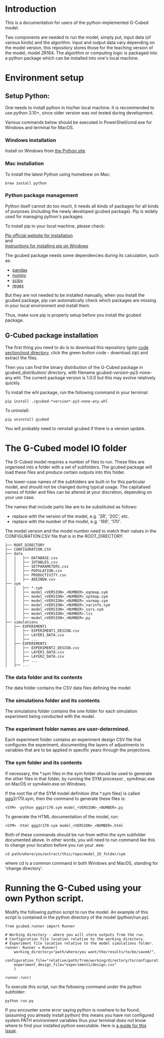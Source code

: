 ﻿# Introduction
This is a documentation for users of the python-implemented G-Cubed model.  

Two components are needed to run the model, simply put, input data (of various kinds) and the algorithm. Input and output data vary depending on the model version, this repository stores those for the teaching version of the model, model 2R164. The algorithm or computing logic is packaged into a python package which can be installed into one's local machine.
# Environment setup 
## Setup Python:
One needs to install python in his/her local machine. It is recommended to use python 3.10+, since older version was not tested during development.

Various commands below should be executed in PowerShell/cmd.exe for Windows and terminal for MacOS.

### Windows installation

Install on Windows from [the Python site](https://www.python.org/downloads/windows/).

### Mac installation

To install the latest Python using homebrew on Mac:

```
brew install python
```

### Python package management 
Python itself cannot do too much, it needs all kinds of packages for all kinds of purposes (including the newly developed gcubed package). Pip is widely used for managing python's packages.  

To install pip in your local machine, please check:

[Pip official website for installation](https://packaging.python.org/en/latest/tutorials/installing-packages/)  
and  
[Instructions for installing pip on Windows](https://www.geeksforgeeks.org/how-to-install-pip-on-windows/)  

The gcubed package needs some dependencies during its calculation, such as:  

* [pandas](https://pandas.pydata.org/)
* [numpy](https://numpy.org/)
* [scipy](https://scipy.org/)
* [regex](https://pypi.org/project/regex/)

But they are not needed to be installed manually, when you install the gcubed package, pip can automatically check which packages are missing in your local environment and install them.  

Thus, make sure pip is properly setup before you install the gcubed package.

## G-Cubed package installation
The first thing you need to do is to download this repository (goto [code section/root directory](https://github.com/lucid-wei/g-cubed_teaching_model), click the green button code - download zip) and extract the files.  

Then you can find the binary distribution of the G-Cubed package in gcubed_distribution/ directory, with filename gcubed-*version*-py3-none-any.whl.
The current package version is 1.0.0 but this may evolve relatively quickly. 

To install the whl package, run the following command in your terminal:

```
pip install ./gcubed-*version*-py3-none-any.whl
```

To uninstall:

```
pip uninstall gcubed
```
You will probably need to reinstall gcubed if there is a version update.

# The G-Cubed model IO folder

The G-Cubed model requires a number of files to run. These files are organised into a folder with a set of subfolders. The gcubed package will load these files and produce certain outputs into this folder.  

The lower-case names of the subfolders are built-in for this particular model, and should not be changed during typical usage. The capitalised names of folder and files can be altered at your discretion, depending on your use case. 

The names that include parts like <PART> are to be substituted as follows:
* <VERSION> replace with the version of the model, e.g. '2R', '20C', etc.
* <NUMBER> replace with the number of the model, e.g. '169', '170'.

The model version and the model number need to match their values in the CONFIGURATION.CSV file that is in the ROOT_DIRECTORY.

```
├── ROOT_DIRECTORY
├── CONFIGURATION.CSV
├── data
│   │   ├── DATABASE.csv
│   │   ├── IOTABLES.csv
│   │   ├── SETPARAMETERS.csv
│   │   ├── POPULATION.csv
│   │   ├── PRODUCTIVITY.csv
│   │   ├── AEEINEW.csv
├── sym
│   │   ├── *.sym
│   │   ├── model_<VERSION>_<NUMBER>_eqnmap.sym
│   │   ├── model_<VERSION>_<NUMBER>_optmap.sym
│   │   ├── model_<VERSION>_<NUMBER>_varmap.sym
│   │   ├── model_<VERSION>_<NUMBER>_varinfo.sym
│   │   ├── model_<VERSION>_<NUMBER>_vars.sym
│   │   ├── model_<VERSION>_<NUMBER>.lis
│   │   ├── model_<VERSION>_<NUMBER>.py
├── simulations
│   ├── EXPERIMENT1
│   │   ├── EXPERIMENT1_DESIGN.csv
│   │   ├── LAYER1_DATA.csv
│   │   ├── ...
│   ├── EXPERIMENT2
│   │   ├── EXPERIMENT2_DESIGN.csv
│   │   ├── LAYER1_DATA.csv
│   │   ├── LAYER2_DATA.csv
│   │   ├── ...
│   ├── ...
```

### The data folder and its contents

The data folder contains the CSV data files defining the model.

### The simulations folder and its contents

The simulations folder contains the one folder for each simulation experiment being conducted with the model.

### The experiment folder names are user-determined.

Each experiment folder contains an experiment design CSV file that configures the experiment, documenting
the layers of adjustments to variables that are to be applied in specific years through the projections.

### The sym folder and its contents

If necessary, the *.sym files in the sym folder should be used to generate the other files in that folder, by running the SYM processor <SYM>, sym4mac.exe on MacOS or sym4win.exe on Windows.

If the root file of the SYM model definition (the *.sym files) is called ggg2r170.sym, then the command to generate these files is:
```
<SYM> -python ggg2r170.sym model_<VERSION>_<NUMBER>.py
```

To generate the HTML documentation of the model, run:
```
<SYM> -html ggg2r170.sym model_<VERSION>_<NUMBER>.html
```

Both of these commands should be run from within the sym subfolder documented above. In other words, you will need to run command like this to change your location before you run your .exe:
```
cd path/where/you/extract/this/repo/model_IO_folder/sym
```
where cd is a common command in both Windows and MacOS, standing for 'change directory'.
  
# Running the G-Cubed using your own Python script.

Modify the following python script to run the model. An example of this script is contained in the python directory of the model (python/run.py).

```
from gcubed.runner import Runner

# Working directory - where you will store outputs from the run.
# Configuration file location relative to the working directory.
# Experiment file location relative to the model simulations folder.
runner: Runner = Runner(
    working_directory="path/where/you want/the/results/to/be/saved/",
    configuration_file="relative/path/from/working/directory/to/configuration2R164.csv", 
    experiment_design_file="experiment1/design.csv"
    )

runner.run()
```

To execute this script, run the following command under the python subfolder:
  ```
python run.py
  ```
If you encounter some error saying python is nowhere to be found, (assuming you already install python) this means you have not configured system PATH environment variables thus your terminal does not know where to find your installed python executable. Here is [a guide for this issue](https://stackoverflow.com/questions/6318156/adding-python-to-path-on-windows).
  
